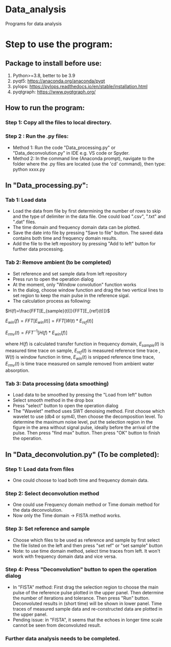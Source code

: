 # Data_analysis
Programs for data analysis

# Step to use the program:
## Package to install before use:
1. Python>=3.8, better to be 3.9
2. pyqt5: https://anaconda.org/anaconda/pyqt
3. pylops: https://pylops.readthedocs.io/en/stable/installation.html
4. pyqtgraph: https://www.pyqtgraph.org/

## How to run the program:
### Step 1: Copy all the files to local directory.
### Step 2 : Run the .py files:
* Method 1:
Run the code "Data_processing.py" or "Data_deconvolution.py" in IDE e.g. VS code or Spyder.
* Method 2:
In the command line (Anaconda prompt), navigate to the folder where the .py files are located (use the 'cd' command), then type: python xxxx.py

## In "Data_processing.py":
### Tab 1: Load data 
* Load the data from file by first determining the number of rows to skip and the type of delimiter in the data file. One could load ".csv", ".txt" and ".dat" files.
* The time domain and frequency domain data can be plotted.
* Save the date into file by pressing "Save to file" button. The saved data contains both time and frequency domain results.
* Add the file to the left repository by pressing "Add to left" button for further data processing.
### Tab 2: Remove ambient (to be completed)
* Set reference and set sample data from left repository
* Press run to open the operation dialog
* At the moment, only "Window convolution" function works
* In the dialog, choose window function and drag the two vertical lines to set region to keep the main pulse in the reference sigal.
* The calculation process as following:

$H(f)=\frac{FFT[E_{sample}(t)]}{FFT[E_{ref}(t)]}$

$E_{win}(f)=FFT[E_{win}(t)]=FFT[W(t)*E_{ref}(t)]$

$E_{rmv}(t)=FFT^{-1}[H(f)*E_{win}(f)]$

where $H(f)$ is calculated transfer function in frequency domain, $E_{sample}(t)$ is measured time trace on sample, $E_{ref}(t)$ is measured reference time trace
, $W(t)$ is window function in time, $E_{win}(t)$ is snipped reference time trace, $E_{rmv}(t)$ is time trace measured on sample removed from ambient water absorption.

### Tab 3: Data processing (data smoothing)
* Load data to be smoothed by pressing the "Load from left" button
* Select smooth method in the drop box
* Press "select" button to open the operation dialog
* The "Wavelet" method uses SWT denoising method. First choose which wavelet to use (db4 or sym4), then choose the decomposition level. To determine the maximum noise level, 
put the selection region in the figure in the area without signal pulse, ideally before the arrival of the pulse. Then press "find max" button. Then press "OK" button to finish the operation.

## In "Data_deconvolution.py" (To be completed):
### Step 1: Load data from files
* One could choose to load both time and frequency domain data.
### Step 2: Select deconvolution method
* One could use Frequency domain method or Time domain method for the data deconvolution.
* Now only the Time domain -> FISTA method works.
### Step 3: Set reference and sample
* Choose which files to be used as reference and sample by first select the file listed on the left and then press "set ref" or "set sample" button
* Note: to use time domain method, select time traces from left. It won't work with frequency domain data and vice versa.
### Step 4: Press "Deconvolution" button to open the operation dialog
* In "FISTA" method: First drag the selection region to choose the main pulse of the reference pulse plotted in the upper panel. Then determine the number of 
iterations and tolerance. Then press "Run" button. Deconvoluted results in (short time) will be shown in lower panel. Time traces of measured sample data and 
re-constructed data are plotted in the upper panel.
* Pending issue: in "FISTA", it seems that the echoes in longer time scale cannot be seen from deconvoluted result.
### Further data analysis needs to be completed.



